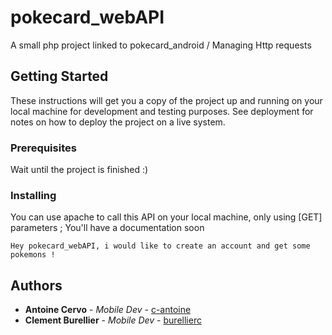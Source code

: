 # pokecard_webAPI

A small php project linked to pokecard_android / Managing Http requests

## Getting Started

These instructions will get you a copy of the project up and running on your local machine for development and testing purposes. See deployment for notes on how to deploy the project on a live system.

### Prerequisites

Wait until the project is finished :)

### Installing

You can use apache to call this API on your local machine, only using [GET] parameters ; You'll have a documentation soon

```
Hey pokecard_webAPI, i would like to create an account and get some pokemons !
```

## Authors

* **Antoine Cervo** - *Mobile Dev* - [c-antoine](https://github.com/c-antoine)
* **Clement Burellier** - *Mobile Dev* - [burellierc](https://github.com/burellierc)

